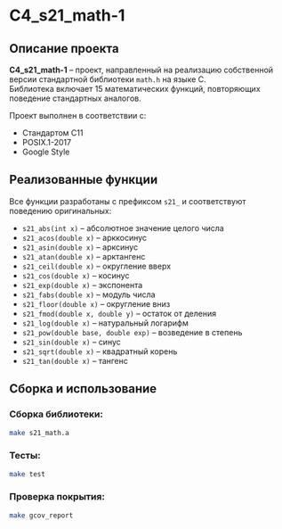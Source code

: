 # C4_s21_math-1

## Описание проекта
**C4_s21_math-1** – проект, направленный на реализацию собственной версии стандартной библиотеки `math.h` на языке C.  
Библиотека включает 15 математических функций, повторяющих поведение стандартных аналогов.  

Проект выполнен в соответствии с:
- Стандартом C11
- POSIX.1-2017
- Google Style

## Реализованные функции
Все функции разработаны с префиксом `s21_` и соответствуют поведению оригинальных:

- `s21_abs(int x)` – абсолютное значение целого числа
- `s21_acos(double x)` – арккосинус
- `s21_asin(double x)` – арксинус
- `s21_atan(double x)` – арктангенс
- `s21_ceil(double x)` – округление вверх
- `s21_cos(double x)` – косинус
- `s21_exp(double x)` – экспонента
- `s21_fabs(double x)` – модуль числа
- `s21_floor(double x)` – округление вниз
- `s21_fmod(double x, double y)` – остаток от деления
- `s21_log(double x)` – натуральный логарифм
- `s21_pow(double base, double exp)` – возведение в степень
- `s21_sin(double x)` – синус
- `s21_sqrt(double x)` – квадратный корень
- `s21_tan(double x)` – тангенс

## Сборка и использование
### Сборка библиотеки:
```sh
make s21_math.a
```
### Тесты:
```sh
make test
```
### Проверка покрытия:
```sh
make gcov_report
```
